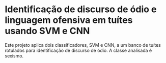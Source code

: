 # Identificação de discurso de ódio e linguagem ofensiva em tuítes usando SVM e CNN
Este projeto aplica dois classificadores, SVM e CNN, a um banco de tuítes rotulados para identificação de discurso de ódio. A classe analisada é sexismo.
